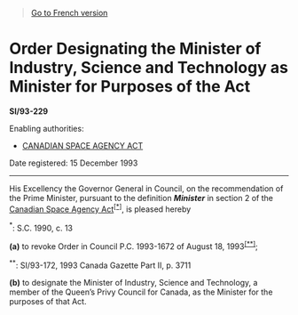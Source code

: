 > [Go to French version](/fr/Règlements/Textes%20réglementaires/93/229.md)

# Order Designating the Minister of Industry, Science and Technology as Minister for Purposes of the Act

**SI/93-229**

Enabling authorities: 
- [CANADIAN SPACE AGENCY ACT](/en/Acts/Statutes%20of%20Canada/1990/c.%2013.md)

Date registered: 15 December 1993

----------

His Excellency the Governor General in Council, on the recommendation of the Prime Minister, pursuant to the definition ***Minister*** in section 2 of the [Canadian Space Agency Act](/en/Acts/Statutes%20of%20Canada/1990/c.%2013.md)<sup><a href='#fn_SI-93-229_e_hq_6542'>[*]</a></sup>, is pleased hereby

<a name='fn_SI-93-229_e_hq_6542'><sup>*</sup></a>: S.C. 1990, c. 13<br />

**(a)** to revoke Order in Council P.C. 1993-1672 of August 18, 1993<sup><a href='#fn_SI-93-229_e_hq_6543'>[**]</a></sup>;

<a name='fn_SI-93-229_e_hq_6543'><sup>**</sup></a>: SI/93-172, 1993 Canada Gazette Part II, p. 3711<br />



**(b)** to designate the Minister of Industry, Science and Technology, a member of the Queen’s Privy Council for Canada, as the Minister for the purposes of that Act.




